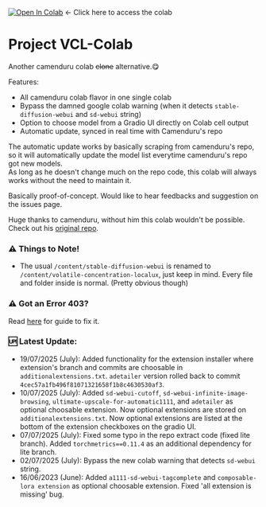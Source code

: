 [![Open In Colab](https://colab.research.google.com/assets/colab-badge.svg)](https://colab.research.google.com/github/etherealxx/volatile-concentration-localux-colab/blob/main/volatile_concentration_localux_colab.ipynb) <- Click here to access the colab
# Project VCL-Colab
Another camenduru colab ~~clone~~ alternative.😋

Features:
- All camenduru colab flavor in one single colab
- Bypass the damned google colab warning (when it detects `stable-diffusion-webui` and `sd-webui` string)
- Option to choose model from a Gradio UI directly on Colab cell output
- Automatic update, synced in real time with Camenduru's repo

The automatic update works by basically scraping from camenduru's repo, so it will automatically update the model list everytime camenduru's repo got new models.<br/>
As long as he doesn't change much on the repo code, this colab will always works without the need to maintain it.

Basically proof-of-concept. Would like to hear feedbacks and suggestion on the issues page.

Huge thanks to camenduru, without him this colab wouldn't be possible. Check out his [original repo](https://github.com/camenduru/stable-diffusion-webui-colab).

### ⚠️ Things to Note!
- The usual `/content/stable-diffusion-webui` is renamed to `/content/volatile-concentration-localux`, just keep in mind. Every file and folder inside is normal. (Pretty obvious though)

### ⚠️ Got an Error 403?
Read [here](https://github.com/etherealxx/volatile-concentration-localux-colab/blob/main/error403guide.md) for guide to fix it.

### 🆙 Latest Update:
- 19/07/2025 (July): Added functionality for the extension installer where extension's branch and commits are choosable in `additionalextensions.txt`. `adetailer` version rolled back to commit `4cec57a1fb496f81071321658f1b8c4630530af3`.
- 10/07/2025 (July): Added `sd-webui-cutoff`, `sd-webui-infinite-image-browsing`, `ultimate-upscale-for-automatic1111`, and `adetailer` as optional choosable extension. Now optional extensions are stored on `additionalextensions.txt`. Now optional extensions are listed at the bottom of the extension checkboxes on the gradio UI.
- 07/07/2025 (July): Fixed some typo in the repo extract code (fixed lite branch). Added `torchmetrics==0.11.4` as an additional dependency for lite branch.
- 02/07/2025 (July): Bypass the new colab warning that detects `sd-webui` string.
- 16/06/2023 (June): Added `a1111-sd-webui-tagcomplete` and `composable-lora extension` as optional choosable extension. Fixed 'all extension is missing' bug.
